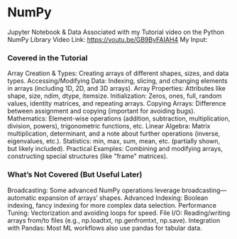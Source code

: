 # NumPy
Jupyter Notebook &amp; Data Associated with my Tutorial video on the Python NumPy Library
Video Link:
https://youtu.be/GB9ByFAIAH4
My Input:
### Covered in the Tutorial
Array Creation & Types: Creating arrays of different shapes, sizes, and data types.
Accessing/Modifying Data: Indexing, slicing, and changing elements in arrays (including 1D, 2D, and 3D arrays).
Array Properties: Attributes like shape, size, ndim, dtype, itemsize.
Initialization: Zeros, ones, full, random values, identity matrices, and repeating arrays.
Copying Arrays: Difference between assignment and copying (important for avoiding bugs).
Mathematics: Element-wise operations (addition, subtraction, multiplication, division, powers), trigonometric functions, etc.
Linear Algebra: Matrix multiplication, determinant, and a note about further operations (inverse, eigenvalues, etc.).
Statistics: min, max, sum, mean, etc. (partially shown, but likely included).
Practical Examples: Combining and modifying arrays, constructing special structures (like "frame" matrices).

### What’s Not Covered (But Useful Later)
Broadcasting: Some advanced NumPy operations leverage broadcasting—automatic expansion of arrays’ shapes.
Advanced Indexing: Boolean indexing, fancy indexing for more complex data selection.
Performance Tuning: Vectorization and avoiding loops for speed.
File I/O: Reading/writing arrays from/to files (e.g., np.loadtxt, np.genfromtxt, np.save).
Integration with Pandas: Most ML workflows also use pandas for tabular data.
